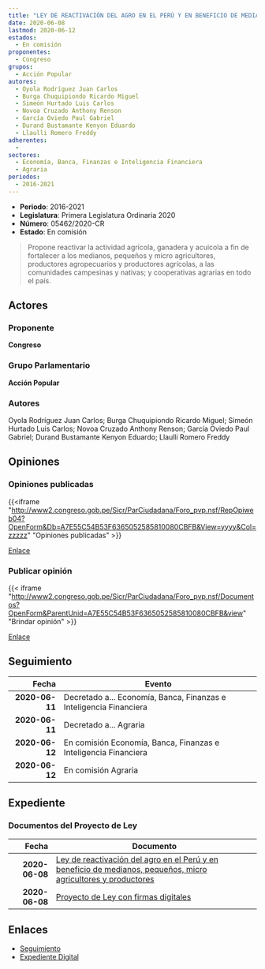 ```yaml
---
title: "LEY DE REACTIVACIÓN DEL AGRO EN EL PERÚ Y EN BENEFICIO DE MEDIANOS, PEQUEÑOS, MICRO AGRICULTORES Y PRODUCTORES"
date: 2020-06-08
lastmod: 2020-06-12
estados: 
  - En comisión
proponentes: 
  - Congreso
grupos: 
  - Acción Popular
autores: 
  - Oyola Rodríguez Juan Carlos
  - Burga Chuquipiondo Ricardo Miguel
  - Simeón Hurtado Luis Carlos
  - Novoa Cruzado Anthony Renson
  - García Oviedo Paul Gabriel
  - Durand Bustamante Kenyon Eduardo
  - Llaulli Romero Freddy
adherentes: 
  - 
sectores: 
  - Economía, Banca, Finanzas e Inteligencia Financiera
  - Agraria
periodos: 
  - 2016-2021
---
```


- **Periodo**: 2016-2021
- **Legislatura**: Primera Legislatura Ordinaria 2020
- **Número**: 05462/2020-CR
- **Estado**: En comisión

> Propone reactivar la actividad agrícola, ganadera y acuicola a fin de fortalecer a los medianos, pequeños y micro agricultores, productores agropecuarios y productores agrícolas, a las comunidades campesinas y nativas; y cooperativas agrarias en todo el país.


## Actores

### Proponente

**Congreso**

### Grupo Parlamentario

**Acción Popular**

### Autores

Oyola Rodríguez Juan Carlos; Burga Chuquipiondo Ricardo Miguel; Simeón Hurtado Luis Carlos; Novoa Cruzado Anthony Renson; García Oviedo Paul Gabriel; Durand Bustamante Kenyon Eduardo; Llaulli Romero Freddy


## Opiniones

### Opiniones publicadas

{{<iframe "http://www2.congreso.gob.pe/Sicr/ParCiudadana/Foro_pvp.nsf/RepOpiweb04?OpenForm&Db=A7E55C54B53F6365052585810080CBFB&View=yyyy&Col=zzzzz" "Opiniones publicadas" >}}

[Enlace](http://www2.congreso.gob.pe/Sicr/ParCiudadana/Foro_pvp.nsf/RepOpiweb04?OpenForm&Db=A7E55C54B53F6365052585810080CBFB&View=yyyy&Col=zzzzz)
### Publicar opinión

{{< iframe "http://www2.congreso.gob.pe/Sicr/ParCiudadana/Foro_pvp.nsf/Documentos?OpenForm&ParentUnid=A7E55C54B53F6365052585810080CBFB&view" "Brindar opinión" >}}

[Enlace](http://www2.congreso.gob.pe/Sicr/ParCiudadana/Foro_pvp.nsf/Documentos?OpenForm&ParentUnid=A7E55C54B53F6365052585810080CBFB&view)

## Seguimiento

| Fecha | Evento |
|------:|--------|
| **2020-06-11** | Decretado a... Economía, Banca, Finanzas e Inteligencia Financiera|
| **2020-06-11** | Decretado a... Agraria|
| **2020-06-12** | En comisión Economía, Banca, Finanzas e Inteligencia Financiera|
| **2020-06-12** | En comisión Agraria|


## Expediente


### Documentos del Proyecto de Ley

| Fecha | Documento |
|------:|--------|
| **2020-06-08** | [Ley de reactivación del agro en el Perú y en beneficio de medianos, pequeños, micro agricultores y productores](http://www.leyes.congreso.gob.pe/Documentos/2016_2021/Proyectos_de_Ley_y_de_Resoluciones_Legislativas/PL05462-20200608.pdf) |
| **2020-06-08** | [Proyecto de Ley con firmas digitales](http://www.leyes.congreso.gob.pe/Documentos/2016_2021/Proyectos_de_Ley_y_de_Resoluciones_Legislativas/Proyectos_Firmas_digitales/PL05462.pdf) |

## Enlaces 

- [Seguimiento](http://www2.congreso.gob.pe/Sicr/TraDocEstProc/CLProLey2016.nsf/f7fff46988ca05b1052578e100829cc7/e057f1c7e573a039052585810080d822?OpenDocument)
- [Expediente Digital](http://www2.congreso.gob.pe/Sicr/TraDocEstProc/CLProLey2016.nsf/f7fff46988ca05b1052578e100829cc7/e057f1c7e573a039052585810080d822?OpenDocument&Click=05257FB7005EB655.eb71d0cf91d8294e05256cdf006b5706/$Body/0.1C6C)
